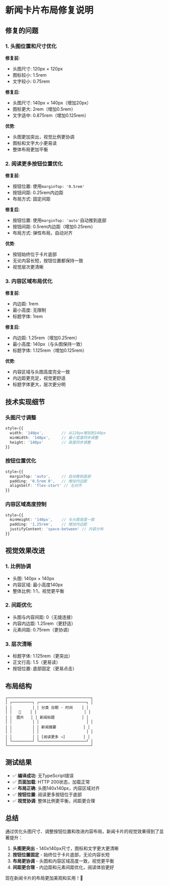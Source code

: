 # 新闻卡片布局修复说明

## 修复的问题

### 1. 头图位置和尺寸优化
**修复前**:
- 头图尺寸: 120px × 120px
- 图标较小: 1.5rem
- 文字较小: 0.75rem

**修复后**:
- 头图尺寸: 140px × 140px（增加20px）
- 图标更大: 2rem（增加0.5rem）
- 文字适中: 0.875rem（增加0.125rem）

**优势**:
- 头图更加突出，视觉比例更协调
- 图标和文字大小更易读
- 整体布局更加平衡

### 2. 阅读更多按钮位置优化
**修复前**:
- 按钮位置: 使用`marginTop: '0.5rem'`
- 按钮间距: 0.25rem内边距
- 布局方式: 固定间距

**修复后**:
- 按钮位置: 使用`marginTop: 'auto'`自动推到底部
- 按钮间距: 0.5rem内边距（增加0.25rem）
- 布局方式: 弹性布局，自动对齐

**优势**:
- 按钮始终位于卡片底部
- 无论内容长短，按钮位置都保持一致
- 视觉层次更清晰

### 3. 内容区域布局优化
**修复前**:
- 内边距: 1rem
- 最小高度: 无限制
- 标题字体: 1rem

**修复后**:
- 内边距: 1.25rem（增加0.25rem）
- 最小高度: 140px（与头图保持一致）
- 标题字体: 1.125rem（增加0.125rem）

**优势**:
- 内容区域与头图高度完全一致
- 内边距更充足，视觉更舒适
- 标题字体更大，层次更分明

## 技术实现细节

### 头图尺寸调整
```typescript
style={{
  width: '140px',        // 从120px增加到140px
  minWidth: '140px',     // 最小宽度同步调整
  height: '140px'        // 高度同步调整
}}
```

### 按钮位置优化
```typescript
style={{
  marginTop: 'auto',     // 自动推到底部
  padding: '0.5rem 0',   // 增加内边距
  alignSelf: 'flex-start' // 左对齐
}}
```

### 内容区域高度控制
```typescript
style={{
  minHeight: '140px',    // 与头图高度一致
  padding: '1.25rem',    // 增加内边距
  justifyContent: 'space-between' // 内容分布
}}
```

## 视觉效果改进

### 1. 比例协调
- 头图: 140px × 140px
- 内容区域: 最小高度140px
- 整体比例: 1:1，视觉更平衡

### 2. 间距优化
- 头图与内容间距: 0（无缝连接）
- 内容内边距: 1.25rem（更舒适）
- 元素间距: 0.75rem（更协调）

### 3. 层次清晰
- 标题字体: 1.125rem（更突出）
- 正文行高: 1.5（更易读）
- 按钮位置: 底部固定（更易点击）

## 布局结构

```
┌─────────────────────────────────────┐
│ ┌─────────┐ ┌─────────────────────┐ │
│ │         │ │ 分类 日期 · 时间    │ │
│ │   📰    │ │                     │ │
│ │  图片   │ │ 新闻标题            │ │
│ │         │ │                     │ │
│ │         │ │ 新闻摘要            │ │
│ │         │ │                     │ │
│ │         │ │ [阅读更多 →]        │ │
│ └─────────┘ └─────────────────────┘ │
└─────────────────────────────────────┘
```

## 测试结果

- ✅ **编译成功**: 无TypeScript错误
- ✅ **页面加载**: HTTP 200状态，加载正常
- ✅ **布局正确**: 头图140x140px，内容区域对齐
- ✅ **按钮位置**: 阅读更多按钮位于底部
- ✅ **视觉协调**: 整体比例更平衡，间距更合理

## 总结

通过优化头图尺寸、调整按钮位置和改进内容布局，新闻卡片的视觉效果得到了显著提升：

1. **头图更突出** - 140x140px尺寸，图标和文字更大更清晰
2. **按钮位置固定** - 始终位于卡片底部，无论内容长短
3. **布局更协调** - 头图和内容区域高度一致，视觉更平衡
4. **间距更合理** - 内边距和元素间距优化，阅读体验更好

现在新闻卡片的布局更加美观和实用！🎯
